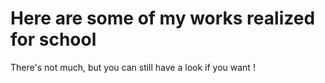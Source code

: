 # Here are some of my works realized for school
There's not much, but you can still have a look if you want !

